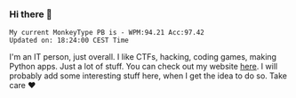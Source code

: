 ### Hi there 👋
<!-- PB START -->
```
My current MonkeyType PB is - WPM:94.21 Acc:97.42
Updated on: 18:24:00 CEST Time
```
<!-- PB END -->
I'm an IT person, just overall. I like CTFs, hacking, coding games, making Python apps. Just a lot of stuff.
You can check out my website [here](https://skill3472.github.io/).
I will probably add some interesting stuff here, when I get the idea to do so. Take care ❤️
